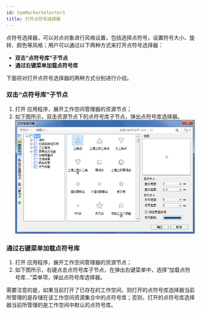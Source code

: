 ```yaml
---
id: SymMarkerSelector1
title: 打开点符号选择器
---
```

点符号选择器，可以对点对象进行风格设置，包括选择点符号，设置符号大小、旋转、颜色等风格；用户可以通过以下两种方式来打开点符号选择器：

* **双击“点符号库”子节点**
* **通过右键菜单加载点符号库**

下面将对打开点符号选择器的两种方式分别进行介绍。

### 双击“点符号库”子节点

1. 打开  应用程序，展开工作空间管理器的资源节点；
2. 如下图所示，双击资源节点下的点符号库子节点，弹出点符号库选择器。
![](img/SymMarkerSelector.png)  
 

### 通过右键菜单加载点符号库

1. 打开  应用程序，展开工作空间管理器的资源节点；
2. 如下图所示，右键点击点符号库子节点，在弹出右键菜单中，选择“加载点符号库...”菜单项，弹出点符号库选择器。

需要注意的是，如果当前打开了已存在的工作空间，则打开的点符号库选择器当前所管理的是存储在该工作空间资源集合中的点符号库；否则，打开的点符号库选择器当前所管理的是工作空间中默认的点符号库。

